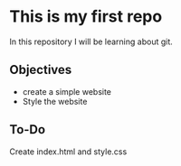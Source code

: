 # This is my first repo

In this repository I will be learning about git.

## Objectives

- create a simple website
- Style the website


## To-Do

Create index.html and style.css
